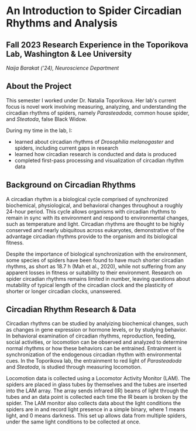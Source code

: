 # An Introduction to Spider Circadian Rhythms and Analysis
## Fall 2023 Research Experience in the Toporikova Lab, Washington & Lee University
*Naija Barakat ('24), Neuroscience Department*

## About the Project
This semester I worked under Dr. Natalia Toporikova. Her lab's current focus is novel work involving measuring, analyzing, and understanding the circadian rhythms of spiders, namely *Parasteadoda*, common house spider, and *Steatoda*, false Black Widow. 

During my time in the lab, I: 
- learned about circadian rhythms of *Drosophilia melanogaster* and spiders, including current gaps in research
- learned how circadian research is conducted and data is produced
- completed first-pass processing and visualization of circadian rhythm data

## Background on Circadian Rhythms
A circadian rhythm is a biological cycle comprised of synchronized biochemical, physiological, and behavioral changes throughout a roughly 24-hour period. This cycle allows organisms with circadian rhythms to remain in sync with its environment and respond to environmental changes, such as temperature and light. Circadian rhythms are thought to be highly conserved and nearly ubiquitous across eukaryotes, demonstrative of the advantage circadian rhythms provide to the organism and its biological fitness. 
  
Despite the importance of biological synchronization with the environment, some species of spiders have been found to have much shorter circadian rhythms, as short as 18.7 h (Mah et al., 2020), while not suffering from any apparent losses in fitness or suitability to their environment. Research on spider circadian rhythms remains limited in number, leaving questions about mutability of typical length of the circadian clock and the plasticity of shorter or longer circadian clocks, unanswered. 

## Circadian Rhythm Research & Data
Circadian rhythms can be studied by analyizing biochemical changes, such as changes in gene expression or hormone levels, or by studying behavior. In behavioral examination of circadian rhythms, reproduction, feeding, social activities, or locomotion can be observed and analyzed to determine normal rhythms or how these behaviors can be entrained. Entrainment is synchronization of the endogenous circadian rhythm with environmental cues. In the Toporikova lab, the entrainment to red light of *Parasteadoda* and *Steatoda*, is studied through measuring locomotion. 

Locomotion data is collected using a Locomotor Activity Monitor (LAM). The spiders are placed in glass tubes by themselves and the tubes are inserted into the LAM array. The array sends infrared (IR) beams of light through the tubes and an data point is collected each time the IR beam is broken by the spider. The LAM monitor also collects data about the light conditions the spiders are in and record light presence in a simple binary, where 1 means light, and 0 means darkness. This set up allows data from multiple spiders, under the same light conditions to be collected at once.
